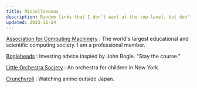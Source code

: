 ```yaml
---
title: Miscellaneous
description: Random links that I don't want at the top-level, but don't have an appropriate category yet.
updated: 2023-11-24
---
```


[Association for Computing Machinery](https://www.acm.org/)
:   The world's largest educational and scientific computing society.
    I am a professional member.

[Bogleheads](https://www.bogleheads.org/)
:   Investing advice inspied by John Bogle.  "Stay the course."

[Little Orchestra Society](https://www.littleorchestra.org/)
:   An orchestra for children in New York.

[Crunchyroll](https://www.crunchyroll.com/)
:   Watching anime outside Japan.
